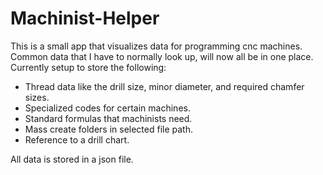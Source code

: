 # Machinist-Helper
This is a small app that visualizes data for programming cnc machines. Common data that I have to normally look up, will now all be in one place.
Currently setup to store the following:
- Thread data like the drill size, minor diameter, and required chamfer sizes.
- Specialized codes for certain machines. 
- Standard formulas that machinists need.
- Mass create folders in selected file path.
- Reference to a drill chart.

All data is stored in a json file.

